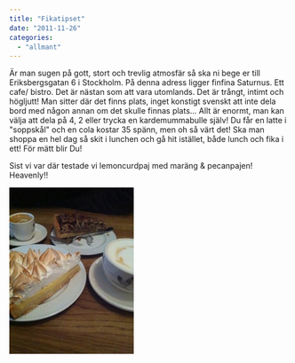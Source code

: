 ```yaml
---
title: "Fikatipset"
date: "2011-11-26"
categories: 
  - "allmant"
---
```


Är man sugen på gott, stort och trevlig atmosfär så ska ni bege er till Eriksbergsgatan 6 i Stockholm. På denna adress ligger finfina Saturnus. Ett cafe/ bistro. Det är nästan som att vara utomlands. Det är trångt, intimt och högljutt! Man sitter där det finns plats, inget konstigt svenskt att inte dela bord med någon annan om det skulle finnas plats... Allt är enormt, man kan välja att dela på 4, 2 eller trycka en kardemummabulle själv! Du får en latte i "soppskål" och en cola kostar 35 spänn, men oh så värt det! Ska man shoppa en hel dag så skit i lunchen och gå hit istället, både lunch och fika i ett! För mätt blir Du!

Sist vi var där testade vi lemoncurdpaj med maräng & pecanpajen! Heavenly!!

[![](/static/img/pic_176560772-224x300.jpg "pic_176560772")](http://import.local/wp-content/uploads/2012/01/pic_176560772.jpg)
